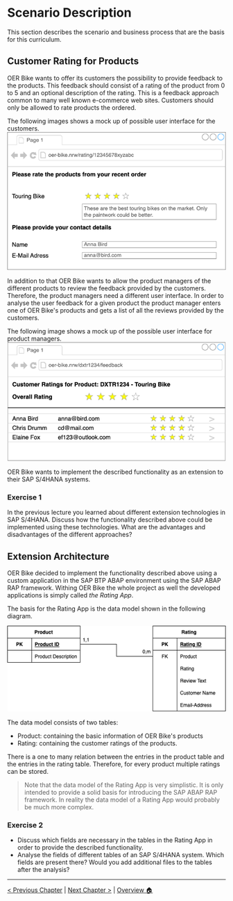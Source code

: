 # Scenario Description

This section describes the scenario and business process that are the
basis for this curriculum.

## Customer Rating for Products

OER Bike wants to offer its customers the possibility to provide feedback to the products. This feedback
should consist of a rating of the product from 0 to 5 and an optional description of the rating. This
is a feedback approach common to many well known e-commerce web sites. Customers should
only be allowed to rate products the ordered.

The following images shows a mock up of possible user interface for the customers.
![Customer User Interface](imgs/scenario/customer_feedback_mock.drawio.png)

In addition to that OER Bike wants to allow the product managers of the different products to review the
feedback provided by the customers. Therefore, the product managers need a different user interface.
In order to analyse the user feedback for a given product the product manager enters one of OER Bike's
products and gets a list of all the reviews provided by the customers.

The following image shows a mock up of the possible user interface for product managers.
![Product Manager User Interface](imgs/scenario/product_feedback_mock.drawio.png)

OER Bike wants to implement the described functionality as an extension to their SAP S/4HANA systems.

### Exercise 1

In the previous lecture you learned about different extension technologies in SAP S/4HANA.
Discuss how the functionality described above could be implemented using these technologies.
What are the advantages and disadvantages of the different approaches?

## Extension Architecture

OER Bike decided to implement the functionality described above using a custom application in the
SAP BTP ABAP environment using the SAP ABAP RAP framework. Withing OER Bike the whole project as well
the developed applications is simply
called _the Rating App_.

The basis for the Rating App is the data model shown in the following diagram.

![Data Model for the Rating Application](imgs/scenario/scenario_data_model.drawio.png)

The data model consists of two tables:

- Product: containing the basic information of OER Bike's products
- Rating: containing the customer ratings of the products.

There is a one to many relation between the entries in the product table and the entries in the rating table.
Therefore, for every product multiple ratings can be stored.

> Note that the data model of the Rating App is very simplistic. It is only intended
> to provide a solid basis for introducing the SAP ABAP RAP framework.
> In reality the data model of a Rating App would probably be much more complex.

### Exercise 2

- Discuss which fields are necessary in the tables in the Rating App in order
  to provide the described functionality.
- Analyse the fields of different tables of an SAP S/4HANA system. Which fields are
  present there? Would you add additional files to the tables after the analysis?

---

[< Previous Chapter](./abap_rap.md) | [Next Chapter >](./data_model.md) | [Overview 🏠](../README.md)
